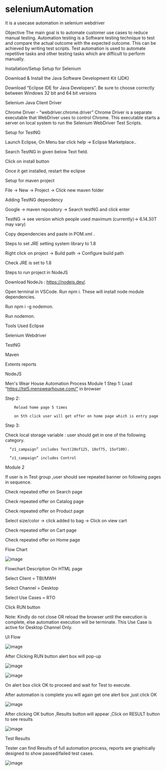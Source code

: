 # seleniumAutomation
It is a usecase automation in selenium webdriver

Objective
The main goal is to automate customer use cases to reduce manual testing. Automation testing is a Software testing technique to test and compare the actual outcome with the expected outcome. This can be achieved by writing test scripts. Test automation is used to automate repetitive tasks and other testing tasks which are difficult to perform manually.

Installation/Setup
Setup for Selenium 

Download & Install the Java Software Development Kit (JDK)

Download “Eclipse IDE for Java Developers”. Be sure to choose correctly between Windows 32 bit and 64 bit versions

Selenium Java Client Driver

Chrome Driver - “webdriver.chrome.driver” Chrome Driver is a separate executable that WebDriver uses to control Chrome. This executable starts a server on local system to run the Selenium WebDriver Test Scripts.

Setup for TestNG

Launch Eclipse, On Menu bar click help → Eclipse Marketplace..

Search TestNG in given below Text field.

Click on install button

Once it get installed, restart the eclipse

Setup for maven project

File →  New → Project → Click  new maven folder

Adding TestNG dependency 

Google → maven repository → Search testNG and click enter

TestNG → see version  which people used maximum  (currently)→ 6.14.3(IT may vary)

Copy dependencies and paste in POM.xml .

Steps to set JRE setting system library to 1.8

Right click on project →  Build path → Configure build path

Check JRE is set to 1.8 

Steps to run project in NodeJS

Download NodeJs : https://nodejs.dev/.

Open terminal in VSCode. Run npm i. These will install node module dependencies.

Run npm i -g nodemon.

Run nodemon.

Tools Used
Eclipse

Selenium Webdriver

TestNG

Maven

Extents reports

NodeJS

 

Men's Wear House Automation Process
Module 1
 Step 1: Load “https://tst5.menswearhouse.com/” in browser 

Step 2:

        Reload home page 5 times

        on 5th click user will get offer on home page which is entry page

Step 3:

Check local storage variable : user should get in one of the following category.

      “z1_campaign” includes Test(20of125, 10of75, 15of100).

      “z1_campaign” includes Control


Module 2

If user is in Test group ,user should see repeated banner on following pages in sequence.

 Check repeated offer on Search page

 Check repeated offer on Catalog page

 Check repeated offer on Product page

 Select  size/color → click added to bag → Click on view cart

Check repeated offer on Cart page

Check repeated offer on Home page


Flow Chart


![image](https://github.com/sushmita08/seleniumAutomation/assets/55182715/ff8d1af8-7742-4460-a036-6c0e944b46a5)

Flowchart Description 
On HTML page 

Select Client = TBI/MWH

Select Channel = Desktop

Select Use Cases = RTO

Click RUN button 

Note: 
Kindly do not close OR reload the browser until the execution is complete, else automation execution will be terminate. This Use Case is active for Desktop Channel Only.

UI Flow

![image](https://github.com/sushmita08/seleniumAutomation/assets/55182715/ed5a801f-d098-438d-9850-5ea1d5a52138)

After Clicking RUN button alert box will pop-up

![image](https://github.com/sushmita08/seleniumAutomation/assets/55182715/506bc6c8-575f-4bb1-a10c-7e8f2f481745)

![image](https://github.com/sushmita08/seleniumAutomation/assets/55182715/08f312eb-e2dc-43ac-aa4d-2c05a2e66456)

On alert box click OK to proceed and wait for Test to execute.

After automation is complete you will again get one alert box ,just click OK 

![image](https://github.com/sushmita08/seleniumAutomation/assets/55182715/6de9b48b-b14b-4d56-b429-aedeeed8eee2)

After clicking OK button ,Results button will appear ,Click on RESULT button to see results

![image](https://github.com/sushmita08/seleniumAutomation/assets/55182715/1d66b9ce-f1ed-4183-ad95-074881728ac6)

 Test Results

Tester can find Results of full automation process, reports are graphically designed to show passed/failed test cases.

![image](https://github.com/sushmita08/seleniumAutomation/assets/55182715/bda1c83e-c856-4253-baf9-2f35e96ad6ab)






